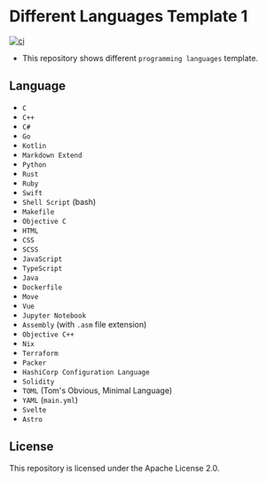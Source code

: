 # Different Languages Template 1
[![ci](https://github.com/ttiimmothy/different-languages-template1/actions/workflows/ci.yml/badge.svg)](https://github.com/ttiimmothy/different-languages-template1/actions/workflows/ci.yml)

- This repository shows different `programming languages` template.

## Language

- `C`
- `C++`
- `C#`
- `Go`
- `Kotlin`
- `Markdown Extend`
- `Python`
- `Rust`
- `Ruby`
- `Swift`
- `Shell Script` (bash)
- `Makefile`
- `Objective C`
- `HTML`
- `CSS`
- `SCSS`
- `JavaScript`
- `TypeScript`
- `Java`
- `Dockerfile`
- `Move`
- `Vue`
- `Jupyter Notebook`
- `Assembly` (with `.asm` file extension)
- `Objective C++`
- `Nix`
- `Terraform`
- `Packer`
- `HashiCorp Configuration Language`
- `Solidity`
- `TOML` (Tom's Obvious, Minimal Language)
- `YAML` (`main.yml`)
- `Svelte`
- `Astro`

## License

This repository is licensed under the Apache License 2.0.